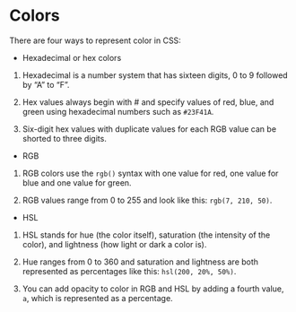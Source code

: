 # Colors

There are four ways to represent color in CSS:

- Hexadecimal or hex colors

1. Hexadecimal is a number system that has sixteen digits, 0 to 9 followed by “A” to “F”.

2. Hex values always begin with # and specify values of red, blue, and green using hexadecimal numbers such as `#23F41A`.

3. Six-digit hex values with duplicate values for each RGB value can be shorted to three digits.

- RGB

1. RGB colors use the `rgb()` syntax with one value for red, one value for blue and one value for green.

2. RGB values range from 0 to 255 and look like this: `rgb(7, 210, 50)`.

- HSL

1. HSL stands for hue (the color itself), saturation (the intensity of the color), and lightness (how light or dark a color is).

2. Hue ranges from 0 to 360 and saturation and lightness are both represented as percentages like this: `hsl(200, 20%, 50%)`.

3. You can add opacity to color in RGB and HSL by adding a fourth value, `a`, which is represented as a percentage.